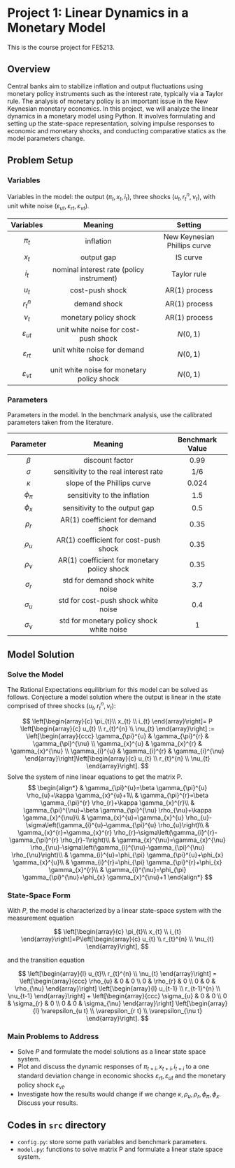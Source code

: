# Project 1: Linear Dynamics in a Monetary Model

This is the course project for FE5213.

## Overview

Central banks aim to stabilize inflation and output fluctuations using monetary policy instruments such as the interest rate, typically via a Taylor rule. The analysis of monetary policy is an important issue in the New Keynesian monetary economics. In this project, we will analyze the linear dynamics in a monetary model using Python. It involves formulating and setting up the state-space representation, solving impulse responses to economic and monetary shocks, and conducting comparative statics as the model parameters change.

## Problem Setup

### Variables

Variables in the model: the output $(\pi_t, x_t, i_t)$, three shocks $\left(u_{t}, r_{t}^{n}, \nu_{t}\right)$, with unit white noise $(\varepsilon_{u t}, \varepsilon_{r t}, \varepsilon_{\nu t})$.

| Variables | Meaning | Setting |
|:---------:|:-------:|:-------:|
|$\pi_t$|inflation|New Keynesian Phillips curve|
|$x_t$|output gap|IS curve|
|$i_t$|nominal interest rate (policy instrument)|Taylor rule|
|$u_t$|cost-push shock| AR(1) process |
|$r_{t}^{n}$|demand shock| AR(1) process |
|$\nu_t$|monetary policy shock| AR(1) process |
|$\varepsilon_{u t}$| unit white noise for cost-push shock | $N(0,1)$|
|$\varepsilon_{r t}$| unit white noise for demand shock | $N(0,1)$|
|$\varepsilon_{\nu t}$| unit white noise for monetary policy shock | $N(0,1)$|

### Parameters

Parameters in the model. In the benchmark analysis, use the calibrated parameters taken from the literature.

| Parameter | Meaning | Benchmark Value  |
|:--------:|:------:|:------:|
| $\beta$  | discount factor | 0.99   |
| $\sigma$ | sensitivity to the real interest rate | 1/6 |
| $\kappa$ | slope of the Phillips curve | 0.024  |
| $\phi_{\pi}$ | sensitivity to the inflation | 1.5 |
| $\phi_{x}$ | sensitivity to the output gap | 0.5 |
| $\rho_{r}$ | AR(1) coefficient for demand shock| 0.35  |
| $\rho_{u}$ | AR(1) coefficient for cost-push shock | 0.35  |
| $\rho_{\nu}$ | AR(1) coefficient for monetary policy shock | 0.35 |
| $\sigma_{r}$ | std for demand shock white noise | 3.7 |
| $\sigma_{u}$ |std for cost-push shock white noise | 0.4 |
| $\sigma_{\nu}$ |std for monetary policy shock white noise | 1 |

## Model Solution

### Solve the Model

The Rational Expectations equilibrium for this model can be solved as follows. Conjecture a model solution where the output is linear in the state comprised of three shocks $\left(u_{t}, r_{t}^{n}, \nu_{t}\right):$

$$
    \left[\begin{array}{c}
    \pi_{t}\\
    x_{t} \\
    i_{t}
    \end{array}\right]= P \left[\begin{array}{c}
    u_{t} \\
    r_{t}^{n} \\
    \nu_{t}
    \end{array}\right] := \left[\begin{array}{ccc}
    \gamma_{\pi}^{u} & \gamma_{\pi}^{r} & \gamma_{\pi}^{\nu} \\
    \gamma_{x}^{u} & \gamma_{x}^{r} & \gamma_{x}^{\nu} \\
    \gamma_{i}^{u} & \gamma_{i}^{r} & \gamma_{i}^{\nu}
    \end{array}\right]\left[\begin{array}{c}
    u_{t} \\
    r_{t}^{n} \\
    \nu_{t}
    \end{array}\right].
$$
Solve the system of nine linear equations to get the matrix P.
$$
\begin{align*}
& \gamma_{\pi}^{u}=\beta \gamma_{\pi}^{u} \rho_{u}+\kappa \gamma_{x}^{u}+1\\
& \gamma_{\pi}^{r}=\beta \gamma_{\pi}^{r} \rho_{r}+\kappa \gamma_{x}^{r}\\
& \gamma_{\pi}^{\nu}=\beta \gamma_{\pi}^{\nu} \rho_{\nu}+\kappa \gamma_{x}^{\nu}\\
& \gamma_{x}^{u}=\gamma_{x}^{u} \rho_{u}-\sigma\left(\gamma_{i}^{u}-\gamma_{\pi}^{u} \rho_{u}\right)\\
& \gamma_{x}^{r}=\gamma_{x}^{r} \rho_{r}-\sigma\left(\gamma_{i}^{r}-\gamma_{\pi}^{r} \rho_{r}-1\right)\\
& \gamma_{x}^{\nu}=\gamma_{x}^{\nu} \rho_{\nu}-\sigma\left(\gamma_{i}^{\nu}-\gamma_{\pi}^{\nu} \rho_{\nu}\right)\\
& \gamma_{i}^{u}=\phi_{\pi} \gamma_{\pi}^{u}+\phi_{x} \gamma_{x}^{u}\\
& \gamma_{i}^{r}=\phi_{\pi} \gamma_{\pi}^{r}+\phi_{x} \gamma_{x}^{r}\\
& \gamma_{i}^{\nu}=\phi_{\pi} \gamma_{\pi}^{\nu}+\phi_{x} \gamma_{x}^{\nu}+1
\end{align*}
$$

### State-Space Form

With $P$, the model is characterized by a linear state-space system with the measurement equation

$$
\left[\begin{array}{c}
\pi_{t}\\
x_{t} \\
i_{t}
\end{array}\right]=P\left[\begin{array}{c}
u_{t} \\
r_{t}^{n} \\
\nu_{t}
\end{array}\right],
$$

and the transition equation

$$
    \left[\begin{array}{l}
    u_{t}\\
    r_{t}^{n} \\
    \nu_{t}
    \end{array}\right]
    =
    \left[\begin{array}{ccc}
    \rho_{u} & 0 & 0 \\
    0 & \rho_{r} & 0 \\
    0 & 0 & \rho_{\nu}
    \end{array}\right]
    \left[\begin{array}{l}
    u_{t-1} \\
    r_{t-1}^{n} \\
    \nu_{t-1}
    \end{array}\right]
    +
    \left[\begin{array}{ccc}
    \sigma_{u} & 0 & 0 \\
    0 & \sigma_{r} & 0 \\
    0 & 0 & \sigma_{\nu}
    \end{array}\right]
    \left[\begin{array}{l}
    \varepsilon_{u t} \\
    \varepsilon_{r t} \\
    \varepsilon_{\nu t}
    \end{array}\right].
$$

### Main Problems to Address

- Solve $P$ and formulate the model solutions as a linear state space system.
- Plot and discuss the dynamic responses of $\pi_{t+i}, x_{t+i}, i_{t+i}$ to a one standard deviation change in economic shocks $\varepsilon_{r t}, \varepsilon_{u t}$ and the monetary policy shock $\varepsilon_{\nu t}$.
- Investigate how the results would change if we change $\kappa, \rho_{u}, \rho_{r}, \phi_{\pi}, \phi_{x}$. Discuss your results.

## Codes in `src` directory

- `config.py`: store some path variables and benchmark parameters.
- `model.py`: functions to solve matrix P and formulate a linear state space system.
